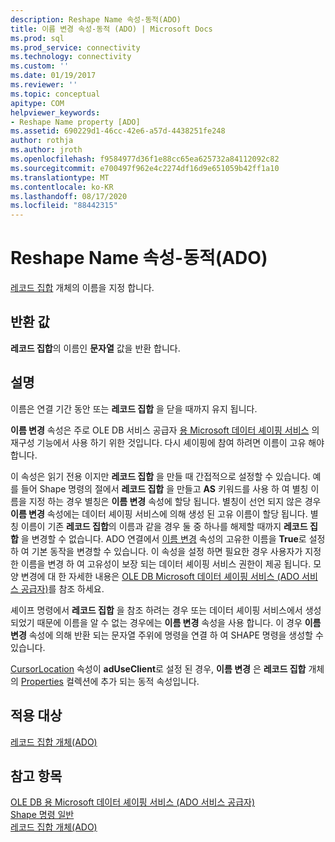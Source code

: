 ```yaml
---
description: Reshape Name 속성-동적(ADO)
title: 이름 변경 속성-동적 (ADO) | Microsoft Docs
ms.prod: sql
ms.prod_service: connectivity
ms.technology: connectivity
ms.custom: ''
ms.date: 01/19/2017
ms.reviewer: ''
ms.topic: conceptual
apitype: COM
helpviewer_keywords:
- Reshape Name property [ADO]
ms.assetid: 690229d1-46cc-42e6-a57d-4438251fe248
author: rothja
ms.author: jroth
ms.openlocfilehash: f9584977d36f1e88cc65ea625732a84112092c82
ms.sourcegitcommit: e700497f962e4c2274df16d9e651059b42ff1a10
ms.translationtype: MT
ms.contentlocale: ko-KR
ms.lasthandoff: 08/17/2020
ms.locfileid: "88442315"
---
```

# <a name="reshape-name-property-dynamic-ado"></a>Reshape Name 속성-동적(ADO)
[레코드 집합](../../../ado/reference/ado-api/recordset-object-ado.md) 개체의 이름을 지정 합니다.  
  
## <a name="return-values"></a>반환 값  
 **레코드 집합**의 이름인 **문자열** 값을 반환 합니다.  
  
## <a name="remarks"></a>설명  
 이름은 연결 기간 동안 또는 **레코드 집합** 을 닫을 때까지 유지 됩니다.  
  
 **이름 변경** 속성은 주로 OLE DB 서비스 공급자 [용 Microsoft 데이터 셰이핑 서비스](../../../ado/guide/appendixes/microsoft-data-shaping-service-for-ole-db-ado-service-provider.md) 의 재구성 기능에서 사용 하기 위한 것입니다. 다시 셰이핑에 참여 하려면 이름이 고유 해야 합니다.  
  
 이 속성은 읽기 전용 이지만 **레코드 집합** 을 만들 때 간접적으로 설정할 수 있습니다. 예를 들어 Shape 명령의 절에서 **레코드 집합** 을 만들고 **AS** 키워드를 사용 하 여 별칭 이름을 지정 하는 경우 별칭은 **이름 변경** 속성에 할당 됩니다. 별칭이 선언 되지 않은 경우 **이름 변경** 속성에는 데이터 셰이핑 서비스에 의해 생성 된 고유 이름이 할당 됩니다. 별칭 이름이 기존 **레코드 집합**의 이름과 같을 경우 둘 중 하나를 해제할 때까지 **레코드 집합** 을 변경할 수 없습니다. ADO 연결에서 [이름 변경](../../../ado/reference/ado-api/reshape-name-property-dynamic-ado.md) 속성의 고유한 이름을 **True**로 설정 하 여 기본 동작을 변경할 수 있습니다. 이 속성을 설정 하면 필요한 경우 사용자가 지정한 이름을 변경 하 여 고유성이 보장 되는 데이터 셰이핑 서비스 권한이 제공 됩니다. 모양 변경에 대 한 자세한 내용은 [OLE DB Microsoft 데이터 셰이핑 서비스 (ADO 서비스 공급자)](../../../ado/guide/appendixes/microsoft-data-shaping-service-for-ole-db-ado-service-provider.md)를 참조 하세요.  
  
 셰이프 명령에서 **레코드 집합** 을 참조 하려는 경우 또는 데이터 셰이핑 서비스에서 생성 되었기 때문에 이름을 알 수 없는 경우에는 **이름 변경** 속성을 사용 합니다. 이 경우 **이름 변경** 속성에 의해 반환 되는 문자열 주위에 명령을 연결 하 여 SHAPE 명령을 생성할 수 있습니다.  
  
 [CursorLocation](../../../ado/reference/ado-api/cursorlocation-property-ado.md) 속성이 **adUseClient**로 설정 된 경우, **이름 변경** 은 **레코드 집합** 개체의 [Properties](../../../ado/reference/ado-api/properties-collection-ado.md) 컬렉션에 추가 되는 동적 속성입니다.  
  
## <a name="applies-to"></a>적용 대상  
 [레코드 집합 개체(ADO)](../../../ado/reference/ado-api/recordset-object-ado.md)  
  
## <a name="see-also"></a>참고 항목  
 [OLE DB 용 Microsoft 데이터 셰이핑 서비스 (ADO 서비스 공급자)](../../../ado/guide/appendixes/microsoft-data-shaping-service-for-ole-db-ado-service-provider.md)   
 [Shape 명령 일반](../../../ado/guide/data/shape-commands-in-general.md)   
 [레코드 집합 개체(ADO)](../../../ado/reference/ado-api/recordset-object-ado.md)
